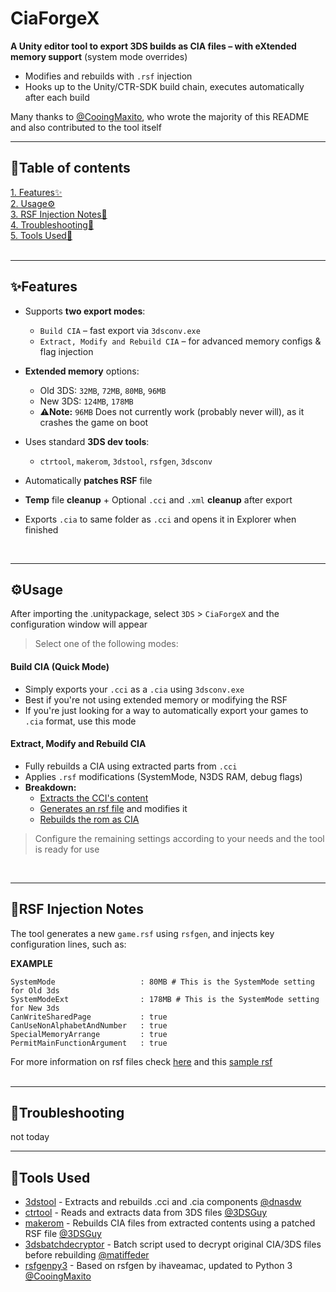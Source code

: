 # CiaForgeX

**A Unity editor tool to export 3DS builds as CIA files – with eXtended memory support** (system mode overrides)

- Modifies and rebuilds with `.rsf` injection
- Hooks up to the Unity/CTR-SDK build chain, executes automatically after each build

Many thanks to [@CooingMaxito](https://www.github.com/CooingMaxito), who wrote the majority of this README and also contributed to the tool itself

---

## 📖Table of contents

[1. Features✨](https://github.com/xToxicLynx/CiaForgeX/tree/main#features)<br>
[2. Usage⚙️](https://github.com/xToxicLynx/CiaForgeX/tree/main#usage)<br>
[3. RSF Injection Notes💉](https://github.com/xToxicLynx/CiaForgeX/tree/main?tab=readme-ov-file#rsf-injection-notes)<br>
[4. Troubleshooting🚩](https://github.com/xToxicLynx/CiaForgeX/tree/main?tab=readme-ov-file#troubleshooting)<br>
[5. Tools Used🔧](https://github.com/xToxicLynx/CiaForgeX/tree/main?tab=readme-ov-file#tools-used)<br>
<br>

---

## ✨Features

* Supports **two export modes**:

  * `Build CIA` – fast export via `3dsconv.exe`
  * `Extract, Modify and Rebuild CIA` – for advanced memory configs & flag injection
* **Extended memory** options:

  * Old 3DS: `32MB`, `72MB`, `80MB`, `96MB`
  * New 3DS: `124MB`, `178MB`
  * ⚠️**Note:** `96MB` Does not currently work (probably never will), as it crashes the game on boot
* Uses standard **3DS dev tools**:

  * `ctrtool`, `makerom`, `3dstool`, `rsfgen`, `3dsconv`
* Automatically **patches RSF** file
* **Temp** file **cleanup** + Optional `.cci` and `.xml` **cleanup** after export
* Exports `.cia` to same folder as `.cci` and opens it in Explorer when finished
<br>

---

## ⚙️Usage
After importing the .unitypackage, select `3DS` > `CiaForgeX` and the configuration window will appear
> Select one of the following modes:

#### Build CIA (Quick Mode)

* Simply exports your `.cci` as a `.cia` using `3dsconv.exe`
* Best if you're not using extended memory or modifying the RSF
* If you're just looking for a way to automatically export your games to `.cia`  format, use this mode

#### Extract, Modify and Rebuild CIA

* Fully rebuilds a CIA using extracted parts from `.cci`
* Applies `.rsf` modifications (SystemMode, N3DS RAM, debug flags)
* **Breakdown:**
	* [Extracts the CCI's content](https://github.com/ihaveamac/3DS-rom-tools/wiki/Extract-a-game-or-application-in-.3ds-or-.cci-format#method-1-decrypted-or-zero-key-encrypted-cci-with-ctrtool)
	* [Generates an rsf file](https://github.com/CooingMaxito/rsfgen-python3?tab=readme-ov-file#usage) and modifies it
	* [Rebuilds the rom as CIA](https://github.com/ihaveamac/3DS-rom-tools/wiki/Rebuilding-a-game-or-application-in-.cia-format-using-RSF-files#rebuilding-based-on-a-cci-3dscci-using-rsf)
	

> Configure the remaining settings according to your needs and the tool is ready for use

<br>

---

## 💉RSF Injection Notes

The tool generates a new `game.rsf` using `rsfgen`, and injects key configuration lines, such as:

**EXAMPLE**
```rsf
SystemMode                   : 80MB # This is the SystemMode setting for Old 3ds
SystemModeExt                : 178MB # This is the SystemMode setting for New 3ds
CanWriteSharedPage           : true
CanUseNonAlphabetAndNumber   : true
SpecialMemoryArrange         : true
PermitMainFunctionArgument   : true
```
For more information on rsf files check [here](https://github.com/3DSGuy/Project_CTR/blob/master/makerom/README.md#creating-rsf-files) and this [sample rsf](https://gist.github.com/jakcron/9f9f02ffd94d98a72632)
<br>
<br>

---

## 🚩Troubleshooting

not today
<br>

---

## 🔧Tools Used

* [3dstool](https://github.com/dnasdw/3dstool) - Extracts and rebuilds .cci and .cia components [@dnasdw](https://github.com/dnasdw)
* [ctrtool](https://github.com/3DSGuy/Project_CTR) - Reads and extracts data from 3DS files [@3DSGuy](https://github.com/3DSGuy)
* [makerom](https://github.com/3DSGuy/Project_CTR) - Rebuilds CIA files from extracted contents using a patched RSF file [@3DSGuy](https://github.com/3DSGuy)
* [3dsbatchdecryptor](https://gbatemp.net/threads/batch-cia-3ds-decryptor-a-simple-batch-file-to-decrypt-cia-3ds.512385/) - Batch script used to decrypt original CIA/3DS files before rebuilding [@matiffeder](https://github.com/matiffeder)
* [rsfgenpy3](https://github.com/CooingMaxito/rsfgen-python3) - Based on rsfgen by ihaveamac, updated to Python 3 [@CooingMaxito](https://github.com/CooingMaxito)
